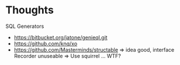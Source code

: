 # Thoughts

SQL Generators

- https://bitbucket.org/jatone/genieql.git
- https://github.com/knq/xo
- https://github.com/Masterminds/structable => idea good, interface Recorder unuseable => Use squirrel ... WTF?

